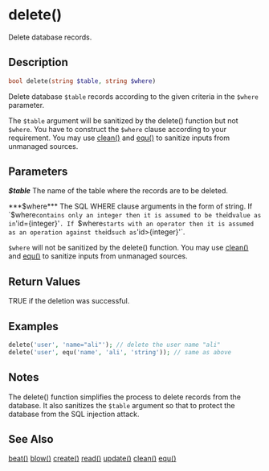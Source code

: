delete()
========

Delete database records.

## Description

```php
bool delete(string $table, string $where)
```

Delete database `$table` records according to the given criteria in the `$where` parameter.

The `$table` argument will be sanitized by the delete() function but not `$where`. You have to construct the `$where` clause according to your requirement. You may use [clean()](clean.md) and [equ()](equ.md) to sanitize inputs from unmanaged sources.

## Parameters

***$table***
The name of the table where the records are to be deleted.

***$where***
The SQL WHERE clause arguments in the form of string. If `$where` contains only an integer then it is assumed to be the `id` value as in `'id={integer}'`. If `$where` starts with an operator then it is assumed as an operation against the `id` such as `'id>{integer}'`.

`$where` will not be sanitized by the delete() function. You may use [clean()](clean.md) and [equ()](equ.md) to sanitize inputs from unmanaged sources.

## Return Values

TRUE if the deletion was successful.

## Examples

```php
delete('user', 'name="ali"'); // delete the user name "ali"
delete('user', equ('name', 'ali', 'string')); // same as above 
```

## Notes

The delete() function simplifies the process to delete records from the database. It also sanitizes the `$table` argument so that to protect the database from the SQL injection attack.

## See Also

[beat()](beat.md)
[blow()](blow.md)
[create()](create.md)
[read()](read.md)
[update()](update.md)
[clean()](clean.md)
[equ()](equ.md)

